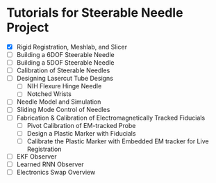 # Tutorials for Steerable Needle Project

- [x] Rigid Registration, Meshlab, and Slicer
- [ ] Building a 6DOF Steerable Needle
- [ ] Building a 5DOF Steerable Needle
- [ ] Calibration of Steerable Needles
- [ ] Designing Lasercut Tube Designs
  - [ ] NIH Flexure Hinge Needle
  - [ ] Notched Wrists
- [ ] Needle Model and Simulation
- [ ] Sliding Mode Control of Needles
- [ ] Fabrication & Calibration of Electromagnetically Tracked Fiducials
  - [ ] Pivot Calibration of EM-tracked Probe
  - [ ] Design a Plastic Marker with Fiducials
  - [ ] Calibrate the Plastic Marker with Embedded EM tracker for Live Registration
- [ ] EKF Observer
- [ ] Learned RNN Observer
- [ ] Electronics Swap Overview
